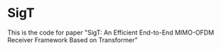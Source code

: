 # SigT
This is the code for paper "SigT: An Efficient End-to-End MIMO-OFDM Receiver Framework Based on Transformer"
